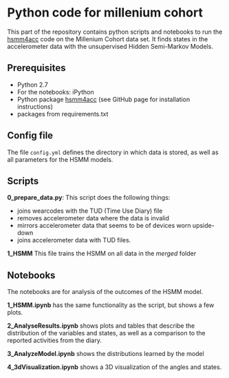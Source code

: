# Python code for millenium cohort
This part of the repository contains python scripts and notebooks to run the 
[hsmm4acc](https://github.com/wadpac/hsmm4acc) code on the Millenium Cohort data set.
It finds states in the accelerometer data with the unsupervised Hidden Semi-Markov Models.

## Prerequisites
* Python 2.7
* For the notebooks: iPython
* Python package [hsmm4acc](https://github.com/wadpac/hsmm4acc) (see GitHub page for installation instructions)
* packages from requirements.txt

## Config file
The file `config.yml` defines the directory in which data is stored, as well as all parameters for the HSMM models.

## Scripts
**0_prepare_data.py**: This script does the following things:
* joins wearcodes with the TUD (Time Use Diary) file
* removes accelerometer data where the data is invalid
* mirrors accelerometer data that seems to be of devices worn upside-down
* joins accelerometer data with TUD files.

**1_HSMM** This file trains the HSMM on all data in the *merged* folder

## Notebooks
The notebooks are for analysis of the outcomes of the HSMM model.

**1_HSMM.ipynb** has the same functionality as the script, but shows a few plots.

**2_AnalyseResults.ipynb** shows plots and tables that describe the distribution of the variables and states, 
as well as a comparison to the reported activities from the diary.

**3_AnalyzeModel.ipynb** shows the distributions learned by the model

**4_3dVisualization.ipynb** shows a 3D visualization of the angles and states.